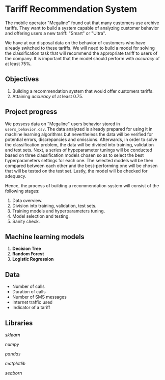 # Tariff Recommendation System

The mobile operator "Megaline" found out that many customers use archive tariffs. They want to build a system capable of analyzing customer behavior and offering 
users a new tariff: "Smart" or "Ultra".

We have at our disposal data on the behavior of customers who have already switched to these tariffs. We will need to build a model for solving the classification 
task that will recommend the appropriate tariff to users of the company. It is important that the model should perform with *accuracy* of at least 75%.

## Objectives

1. Building a recommendation system that would offer customers tariffs.
2. Attaining *accuracy* of at least 0.75. 

## Project progress

We possess data on "Megaline" users behavior stored in `users_behavior.csv`. The data analyzed is already prepared for using it in machine learning algorithms but 
nevertheless the data will be verified for potential errors, discrepancies and omissions. Afterwards, in order to solve the classification problem, the data will be
divided into training, validation and test sets. Next, a series of hypeparameter tunings will be conducted based on three classification models chosen so as to 
select the best hyperparameters settings for each one. The selected models will be then compared between each other and the best-performing one will be chosen that 
will be tested on the test set. Lastly, the model will be checked for adequacy.

Hence, the process of building a recommendation system will consist of the following stages:

1. Data overview.
2. Division into training, validation, test sets.
3. Training models and hyperparameters tuning.
4. Model selection and testing.
5. Sanity check.

## Machine learning models 

1. **Decision Tree**
2. **Random Forest**
3. **Logistic Regression**

## Data 

* Number of calls
* Duration of calls
* Number of SMS messages
* Internet traffic used
* Indicator of a tariff

## Libraries

*sklearn*

*numpy*

*pandas*

*matplotlib*

*seaborn*
